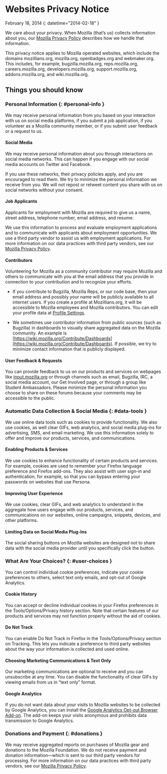 # Websites Privacy Notice

February 18, 2014
{: datetime="2014-02-18" }

We care about your privacy. When Mozilla (that’s us) collects information about you, our [Mozilla Privacy Policy](http://www.mozilla.org/en-US/privacy/) describes how we handle that information.

This privacy notice applies to Mozilla operated websites, which include the domains mozillians.org, mozilla.org, openbadges.org and webmaker.org. This includes, for example, bugzilla.mozilla.org, reps.mozilla.org, careers.mozilla.org, developers.mozilla.org, support.mozilla.org, addons.mozilla.org, and wiki.mozilla.org.

## Things you should know

### Personal Information {: #personal-info }

We may receive personal information from you based on your interaction with us on social media platforms, if you submit a job application, if you volunteer as a Mozilla community member, or if you submit user feedback or a request to us.

#### Social Media

We may receive personal information about you through interactions on social media networks. This can happen if you engage with our social media accounts on Twitter and Facebook.

If you use these networks, their privacy policies apply, and you are encouraged to read them. We try to minimize the personal information we receive from you. We will not repost or retweet content you share with us on social networks without your consent.

#### Job Applicants

Applicants for employment with Mozilla are required to give us a name, street address, telephone number, email address, and resume.

We use this information to process and evaluate employment applications and to communicate with applicants about employment opportunities. We use a third party vendor to assist us with employment applications. For more information on our data practices with third party vendors, see our [Mozilla Privacy Policy](http://www.mozilla.org/en-US/privacy/).

#### Contributors

Volunteering for Mozilla as a community contributor may require Mozilla and others to communicate with you at the email address that you provide in connection to your contribution and to recognize your efforts.

* If you contribute to Bugzilla, Mozilla Reps, or our code base, then your email address and possibly your name will be publicly available to all internet users. If you create a profile at Mozillians.org, it will be accessible to Mozilla employees and Mozilla contributors. You can edit your profile data at [Profile Settings](https://mozillians.org/user/edit).

* We sometimes use contributor information from public sources (such as Bugzilla) in dashboards to visually share aggregated data on the Mozilla community. An example is [https://wiki.mozilla.org/Contribute/Dashboards](https://wiki.mozilla.org/Contribute/Dashboards). If possible, we try to minimize contact information that is publicly displayed.

#### User Feedback & Requests

You can provide feedback to us on our products and services on webpages like [input.mozilla.org](https://input.mozilla.org/) or through channels such as email, Bugzilla, IRC, a social media account, our Get Involved page, or through a group like Student Ambassadors. Please minimize the personal information you choose to share on these forums because your comments may be accessible to the public.

### Automatic Data Collection & Social Media {: #data-tools }

We use online data tools such as cookies to provide functionality. We also use cookies, as well clear GIFs, web analytics, and social media plug-ins for advertising, SMS, and email marketing. We use this information solely to offer and improve our products, services, and communications.

#### Enabling Products & Services

We use cookies to enhance functionality of certain products and services. For example, cookies are used to remember your Firefox language preference and Firefox add-ons. They also assist with user sign-in and authentication, for example, so that you can bypass entering your passwords on websites that use Persona.

#### Improving User Experience

We use cookies, clear GIFs, and web analytics to understand in the aggregate how users engage with our products, services, and communications on our websites, online campaigns, snippets, devices, and other platforms.

#### Limiting Data on Social Media Plug-Ins

The social sharing buttons on Mozilla websites are designed not to share data with the social media provider until you specifically click the button.

### What Are Your Choices? {: #user-choices }

You can control individual cookie preferences, indicate your cookie preferences to others, select text only emails, and opt-out of Google Analytics.

#### Cookie History

You can accept or decline individual cookies in your Firefox preferences in the Tools/Options/Privacy history section. Note that certain features of our products and services may not function properly without the aid of cookies.

#### Do Not Track

You can enable Do Not Track in Firefox in the Tools/Options/Privacy section on Tracking. This lets you indicate a preference to third party websites about the way your information is collected and used online.

#### Choosing Marketing Communications & Text Only

Our marketing communications are optional to receive and you can unsubscribe at any time. You can disable the functionality of clear GIFs by viewing emails from us in “text only” format.

#### Google Analytics

If you do not want data about your visits to Mozilla websites to be collected by Google Analytics, you can install the [Google Analytics Opt-out Browser Add-on](https://tools.google.com/dlpage/gaoptout). The add-on keeps your visits anonymous and prohibits data transmission to Google Analytics.

### Donations and Payment {: #donations }

We may receive aggregated reports on purchases of Mozilla gear and donations to the Mozilla Foundation. We do not receive payment and donation information—which is sent to our third party vendors for processing. For more information on our data practices with third party vendors, see our [Mozilla Privacy Policy](http://www.mozilla.org/en-US/privacy/).
